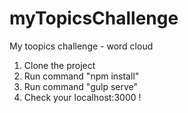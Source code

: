 # myTopicsChallenge
My toopics challenge - word cloud

1. Clone the project
2. Run command "npm install"
3. Run command "gulp serve"
4. Check your localhost:3000 !